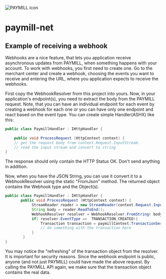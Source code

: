 ![PAYMILL icon](https://static.paymill.com/r/335f99eb3914d517bf392beb1adaf7cccef786b6/img/logo-download_Light.png)
# paymill-net
## Example of receiving a webhook 


Webhooks are a nice feature, that lets you application receive asynchronous updates from PAYMILL, when something happens with your account. To work with webhooks, you first need to create one. Go to the merchant center and create a webhook, choosing the events you want to receive and entering the URL, where you application expects to receive the webhooks.

First copy the WebhookResolver from this project into yours. Now, in your application's endpoint(s), you need to extract the body from the PAYMILL request. Note, that you can have an individual endpoint for each event by creating a webhook for each one or you can have only one endpoint and react based on the event type. You can create simple Handler(ASHX) like this:


```cs
public class PaymillHandler : IHttpHandler {
    
    public void ProcessRequest (HttpContext context) { 
    // get the request body from context.Request.InputStream.
	// read the input stream and convert to string
}   
```


The response should only contain the HTTP Status OK. Don't send anything in addition.

Now, when you have the JSON String, you can use it convert it to a WebhookResolver using the static "FromJson" method. The returned object contains the Webhook type and the Object(s). 

```java
public class PaymillHandler : IHttpHandler {
	   public void ProcessRequest (HttpContext context) { 
			StreamReader reader = new StreamReader(context.Request.InputStream);
			String body = reader.ReadToEnd();
			WebhookResolver resolver = WebhookResolver.FromString( body );
			if( resolver.EventType ==  TRANSACTION_CREATED){
		        Transaction transaction = paymillContext.TransactionService.GetAsync( resolver.Transaction ).Result;
		        // do something with the transaction here
		    }
		}
}   
```

You may notice the "refreshing" of the transaction object from the resolver. It is important  for security reasons. Since the webhook endpoint is public, anyone (and not just PAYMILL) could have made the above request. By calling the PAYMILL API again, we make sure that the transaction object contains the real data.